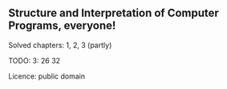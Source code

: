 ## Structure and Interpretation of Computer Programs, everyone!

Solved chapters: 1, 2, 3 (partly)

TODO: 3: 26 32

Licence: public domain
